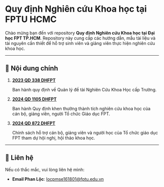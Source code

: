 # Quy định Nghiên cứu Khoa học tại FPTU HCMC

Chào mừng bạn đến với repository **Quy định Nghiên cứu Khoa học tại Đại học FPT TP.HCM**. Repository này cung cấp các hướng dẫn, mẫu tài liệu và tài nguyên cần thiết để hỗ trợ sinh viên và giảng viên thực hiện nghiên cứu khoa học.

---

## 📄 Nội dung chính

1. **[2023 QD 338 DHFPT](https://github.com/imxzone/Scientific-research-regulations-of-FPTU-HCMC/blob/main/2023_QD%20338%20DHFPT%20Ban%20hanh%20quy%20dinh%20ve%20Quan%20ly%20de%20tai%20NCKH%20cap%20Truong.PDF)**  

   Ban hành quy định về Quản lý đề tài Nghiên Cứu Khoa Học cấp Trường. 

3. **[2024 QD 1105 DHFPT](https://github.com/imxzone/Scientific-research-regulations-of-FPTU-HCMC/blob/main/2024_QD%201105%20DHFPT%20Ban%20hanh%20Quy%20dinh%20khen%20thuong%20thanh%20tich%20nghien%20cuu%20khoa%20hoc%20cua%20can%20bo%2C%20giang%20vien%2C%20nguoi%20hoc%20To%20chuc%20Giao%20duc%20FPT%20(BHL2).pdf)**

   Ban hành Quy định khen thưởng thành tích nghiên cứu khoa học của cán bộ, giảng viên, người Tổ chức Giáo dục FPT.

4. **[2024 QD 872 DHFPT](https://github.com/imxzone/Scientific-research-regulations-of-FPTU-HCMC/blob/main/2024_QD%20872%20DHFPT%20Chinh%20sach%20ho%20tro%20can%20bo%2C%20giang%20vien%20va%20nguoi%20hoc%20cua%20To%20chuc%20giao%20duc%20FPT%20tham%20du%20hoi%20nghi%2C%20hoi%20thao%20khoa%20hoc.pdf)**  

   Chính sách hỗ trợ cán bộ, giảng viên và người học của Tổ chức giáo dục FPT tham dự hội nghị, hội thảo khoa học.

---

## 📧 Liên hệ
Nếu có thắc mắc, vui lòng liên hệ mình:  
- **Email Phan Lộc**: [locpmse161801@fptu.edu.vn](mailto:locpmse161801@fptu.edu.vn)
